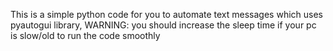 This is a simple python code for you to automate text messages which uses pyautogui library, WARNING: you should increase the sleep time if your pc is slow/old to run the code smoothly
